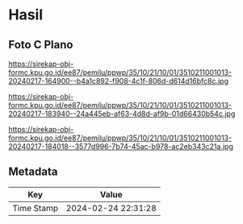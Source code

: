 # Hasil

## Foto C Plano

https://sirekap-obj-formc.kpu.go.id/ee87/pemilu/ppwp/35/10/21/10/01/3510211001013-20240217-164900--b4a1c892-f908-4c1f-806d-d614d16bfc8c.jpg

https://sirekap-obj-formc.kpu.go.id/ee87/pemilu/ppwp/35/10/21/10/01/3510211001013-20240217-183940--24a445eb-af63-4d8d-af9b-01d66430b54c.jpg

https://sirekap-obj-formc.kpu.go.id/ee87/pemilu/ppwp/35/10/21/10/01/3510211001013-20240217-184018--3577d996-7b74-45ac-b978-ac2eb343c21a.jpg


## Metadata

| Key        | Value               |
| ---------- | ------------------- |
| Time Stamp | 2024-02-24 22:31:28 |



